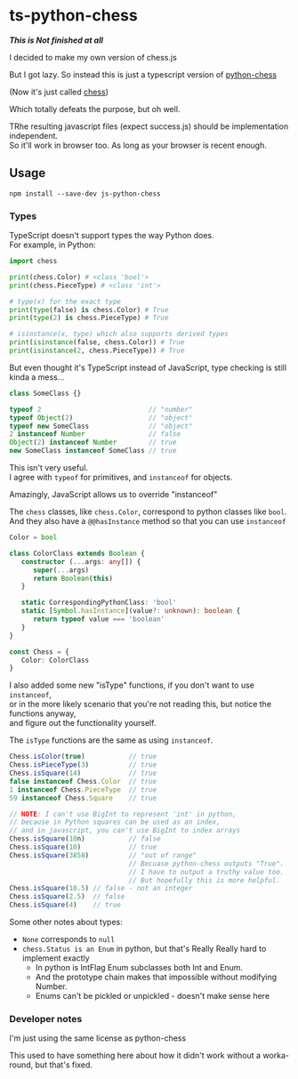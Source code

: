 
# ts-python-chess

***This is Not finished at all***

I decided to make my own version of chess.js

But I got lazy. So instead this is just a typescript version of [python-chess](https://github.com/niklasf/python-chess)

(Now it's just called [chess](https://pypi.org/project/chess/))

Which totally defeats the purpose, but oh well.

TRhe resulting javascript files (expect success.js) should be implementation independent.  
So it'll work in browser too. As long as your browser is recent enough.

## Usage

```npm install --save-dev js-python-chess```

### Types

TypeScript doesn't support types the way Python does.  
For example, in Python:

```python
import chess

print(chess.Color) # <class 'bool'>
print(chess.PieceType) # <class 'int'>

# type(x) for the exact type
print(type(false) is chess.Color) # True
print(type(2) is chess.PieceType) # True

# isinstance(x, type) which also supports derived types
print(isinstance(false, chess.Color)) # True
print(isinstance(2, chess.PieceType)) # True
```

But even thought it's TypeScript instead of JavaScript, type checking is still kinda a mess...

```typescript
class SomeClass {}

typeof 2                           // "number"
typeof Object(2)                   // "object"
typeof new SomeClass               // "object"
2 instanceof Number                // false
Object(2) instanceof Number        // true
new SomeClass instanceof SomeClass // true
```

This isn't very useful.  
I agree with ```typeof``` for primitives, and ```instanceof``` for objects.

Amazingly, JavaScript allows us to override "instanceof"

The ```chess``` classes, like ```chess.Color```, correspond to python classes like ```bool```.  
And they also have a ```@@hasInstance``` method so that you can use ```instanceof```

```python
Color = bool
```

```typescript
class ColorClass extends Boolean {
   constructor (...args: any[]) {
      super(...args)
      return Boolean(this)
   }

   static CorrespondingPythonClass: 'bool'
   static [Symbol.hasInstance](value?: unknown): boolean {
      return typeof value === 'boolean'
   }
}

const Chess = {
   Color: ColorClass
}
```

I also added some new "isType" functions, if you don't want to use ```instanceof```,  
or in the more likely scenario that you're not reading this, but notice the functions anyway,  
and figure out the functionality yourself.

The ```isType``` functions are the same as using ```instanceof```.

```typescript
Chess.isColor(true)           // true
Chess.isPieceType(3)          // true
Chess.isSquare(14)            // true
false instanceof Chess.Color  // true
1 instanceof Chess.PieceType  // true
59 instanceof Chess.Square    // true

// NOTE: I can't use BigInt to represent 'int' in python,
// because in Python squares can be used as an index,
// and in javascript, you can't use BigInt to index arrays
Chess.isSquare(10n)           // false
Chess.isSquare(10)            // true
Chess.isSquare(3858)          // "out of range"
                              // Becuase python-chess outputs "True".
                              // I have to output a truthy value too.
                              // But hopefully this is more helpful.
Chess.isSquare(10.5) // false - not an integer
Chess.isSquare(2.5)  // false
Chess.isSquare(4)    // true
```

Some other notes about types:

* ```None``` corresponds to ```null```
* ```chess.Status is an Enum``` in python, but that's Really Really hard to implement exactly
  * In python is IntFlag Enum subclasses both Int and Enum.
  * And the prototype chain makes that impossible without modifying Number.
  * Enums can't be pickled or unpickled - doesn't make sense here

### Developer notes

I'm just using the same license as python-chess

This used to have something here about how it didn't work without a worka-round, but that's fixed.
